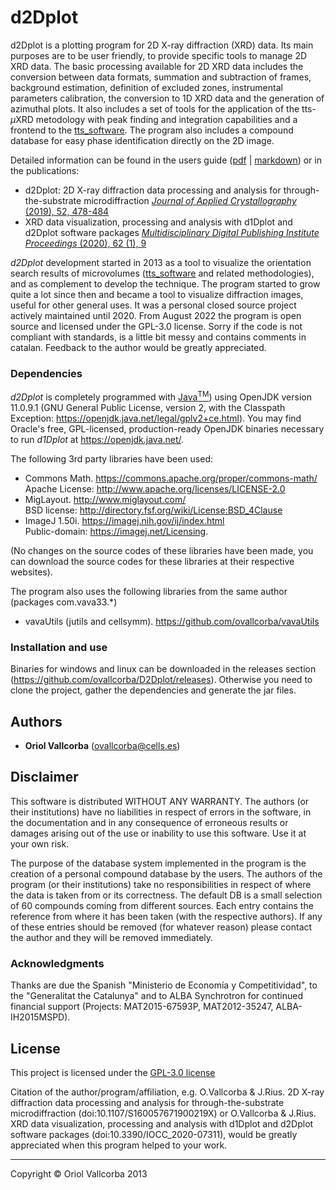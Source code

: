 # d2Dplot

d2Dplot is a plotting program for 2D X-ray diffraction (XRD) data. Its main purposes are to be user friendly, to provide specific tools to manage 2D XRD data. The basic processing available for 2D XRD data includes the conversion between data formats, summation and subtraction of frames, background estimation, definition of excluded zones, instrumental parameters calibration, the conversion to 1D XRD data and the generation of azimuthal plots. It also includes a set of tools for the application of the tts-*μ*XRD metodology with peak finding and integration capabilities and a frontend to the [tts_software](https://scripts.iucr.org/cgi-bin/paper?S2052252515007794). The program also includes a compound database for easy phase identification directly on the 2D image.

Detailed information can be found in the users guide ([pdf](d2Dplot_userguide.pdf) | [markdown](./docs/d2Dplot_userguide.md)) or in the publications:
- d2Dplot: 2D X-ray diffraction data processing and analysis for through-the-substrate microdiffraction [*Journal of Applied Crystallography* (2019), 52, 478-484](https://scripts.iucr.org/cgi-bin/paper?S160057671900219X)
-  XRD data visualization, processing and analysis with d1Dplot and d2Dplot software packages [*Multidisciplinary Digital Publishing Institute Proceedings* (2020), 62 (1), 9](https://www.mdpi.com/2504-3900/62/1/9)

*d2Dplot* development started in 2013 as a tool to visualize the orientation search results of microvolumes ([tts_software](https://scripts.iucr.org/cgi-bin/paper?S2052252515007794) and related methodologies), and as complement to develop the technique. The program started to grow quite a lot since then and became a tool to visualize diffraction images, useful for other general uses. It was a personal closed source project actively maintained until 2020. From August 2022 the program is open source and licensed under the GPL-3.0 license. Sorry if the code is not compliant with standards, is a little bit messy and contains comments in catalan. Feedback to the author would be greatly appreciated.

### Dependencies

*d2Dplot* is completely programmed with [Java<sup>TM</sup>](http://www.java.com/)) using OpenJDK version 11.0.9.1 (GNU General Public License, version 2, with the Classpath Exception: https://openjdk.java.net/legal/gplv2+ce.html). You may find Oracle's free, GPL-licensed, production-ready OpenJDK binaries necessary to run *d1Dplot* at <https://openjdk.java.net/>.

The following 3rd party libraries have been used:
  - Commons Math. https://commons.apache.org/proper/commons-math/   
    Apache License: http://www.apache.org/licenses/LICENSE-2.0
  - MigLayout. http://www.miglayout.com/   
    BSD license: http://directory.fsf.org/wiki/License:BSD_4Clause
  - ImageJ 1.50i. https://imagej.nih.gov/ij/index.html   
    Public-domain: https://imagej.net/Licensing.

(No changes on the source codes of these libraries have been made, you can download the source codes for these libraries at their respective websites).

The program also uses the following libraries from the same author (packages com.vava33.*)

- vavaUtils (jutils and cellsymm). https://github.com/ovallcorba/vavaUtils

### Installation and use

Binaries for windows and linux can be downloaded in the releases section (https://github.com/ovallcorba/D2Dplot/releases). Otherwise you need to clone the project, gather the dependencies and generate the jar files.

## Authors

  - **Oriol Vallcorba** (ovallcorba@cells.es)

## Disclaimer

This software is distributed WITHOUT ANY WARRANTY. The authors (or their institutions) have no liabilities in respect of errors in the software, in the documentation and in any consequence of erroneous results or damages arising out of the use or inability to use this software. Use it at your own risk.

The purpose of the database system implemented in the program is the creation of a personal compound database by the users. The authors of the program (or their institutions) take no responsibilities in respect of where the data is taken from or its correctness. The default DB is a small selection of 60 compounds coming from different sources. Each entry contains the reference from where it has been taken (with the respective authors). If any of these entries should be removed (for whatever reason) please contact the author and they will be removed immediately.

### Acknowledgments

Thanks are due the Spanish "Ministerio de Economía y Competitividad", to the "Generalitat the Catalunya" and to ALBA Synchrotron for continued financial support (Projects: MAT2015-67593P, MAT2012-35247, ALBA-IH2015MSPD).

## License

This project is licensed under the [GPL-3.0 license](LICENSE.txt)

Citation of the author/program/affiliation, e.g. O.Vallcorba & J.Rius. 2D X-ray diffraction data processing and analysis for through-the-substrate microdiffraction (doi:10.1107/S160057671900219X) or O.Vallcorba & J.Rius. XRD data visualization, processing and analysis with d1Dplot and d2Dplot software packages (doi:10.3390/IOCC_2020-07311), would be greatly appreciated when this program helped to your work.

---
Copyright © Oriol Vallcorba 2013
